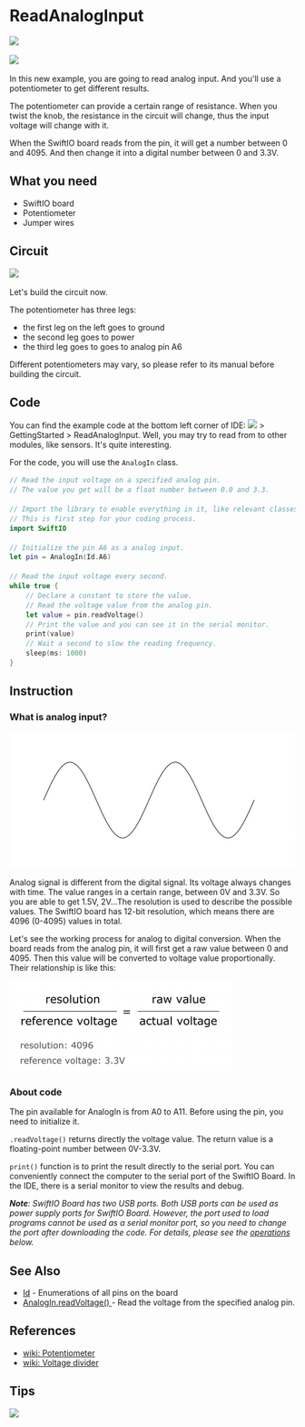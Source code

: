 # ReadAnalogInput

![](https://gblobscdn.gitbook.com/assets%2F-MGOJWkptBbZ3bq0TpEw%2Fsync%2F1f512fb1e8e125c5d2569d65a1949228efd3e823.gif?alt=media)

![](https://gblobscdn.gitbook.com/assets%2F-MGOJWkptBbZ3bq0TpEw%2Fsync%2F34b9f65cbe730fe9ae247b9da52cf046ba69585a.gif?alt=media)

In this new example, you are going to read analog input. And you'll use a potentiometer to get different results.

The potentiometer can provide a certain range of resistance. When you twist the knob, the resistance in the circuit will change, thus the input voltage will change with it.

When the SwiftIO board reads from the pin, it will get a number between 0 and 4095. And then change it into a digital number between 0 and 3.3V.

## What you need

* SwiftIO board
* Potentiometer
* Jumper wires

## Circuit

![](../../.gitbook/assets/ReadAnalogInput.png)

Let's build the circuit now.

The potentiometer has three legs:

* the first leg on the left goes to ground
* the second leg goes to power
* the third leg goes to goes to analog pin A6

Different potentiometers may vary, so please refer to its manual before building the circuit.

## Code

You can find the example code at the bottom left corner of IDE: ![](../../.gitbook/assets/xnip2020-07-22_16-04-33.jpg) &gt; GettingStarted &gt; ReadAnalogInput. Well, you may try to read from to other modules, like sensors. It's quite interesting.

For the code, you will use the `AnalogIn` class.

```swift
// Read the input voltage on a specified analog pin. 
// The value you get will be a float number between 0.0 and 3.3.

// Import the library to enable everything in it, like relevant classes and methods. 
// This is first step for your coding process.
import SwiftIO

// Initialize the pin A6 as a analog input.
let pin = AnalogIn(Id.A6)

// Read the input voltage every second.
while true {
    // Declare a constant to store the value.
    // Read the voltage value from the analog pin.
    let value = pin.readVoltage()
    // Print the value and you can see it in the serial monitor.
    print(value)
    // Wait a second to slow the reading frequency.
    sleep(ms: 1000)
}
```

## Instruction

### What is analog input?

![](../../.gitbook/assets/analog.jpg)

Analog signal is different from the digital signal. Its voltage always changes with time. The value ranges in a certain range, between 0V and 3.3V. So you are able to get 1.5V, 2V...The resolution is used to describe the possible values. The SwiftIO board has 12-bit resolution, which means there are 4096 \(0-4095\) values in total. 

Let's see the working process for analog to digital conversion. When the board reads from the analog pin, it will first get a raw value between 0 and 4095. Then this value will be converted to voltage value proportionally. Their relationship is like this:

![](../../.gitbook/assets/image%20%2815%29.png)

### About code

The pin available for AnalogIn is from A0 to A11. Before using the pin, you need to initialize it.

`.readVoltage()` returns directly the voltage value. The return value is a floating-point number between 0V-3.3V.

`print()` function is to print the result directly to the serial port. You can conveniently connect the computer to the serial port of the SwiftIO Board. In the IDE, there is a serial monitor to view the results and debug.

_**Note**: SwiftIO Board has two USB ports. Both USB ports can be used as power supply ports for SwiftIO Board. However, the port used to load programs cannot be used as a serial monitor port, so you need to change the port after downloading the code. For details, please see the_ [_operations_](readdigitalinput.md#tips) _below._ 

## See Also

* [Id](https://swiftioapi.madmachine.io/Enums/Id.html) - Enumerations of all pins on the board
* [AnalogIn.readVoltage\(\) ](https://swiftioapi.madmachine.io/Classes/AnalogIn.html#/s:7SwiftIO8AnalogInC11readVoltageSfyF)- Read the voltage from the specified analog pin.

## References

* [wiki: Potentiometer](https://en.wikipedia.org/wiki/Potentiometer)
* [wiki: Voltage divider](https://en.wikipedia.org/wiki/Voltage_divider)

## Tips

![](https://gblobscdn.gitbook.com/assets%2F-MGOJWkptBbZ3bq0TpEw%2Fsync%2Fe4d8c917db768afd4b8a62cd2dae310db00e818f.gif?alt=media)

